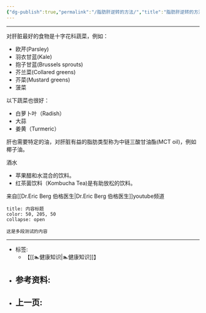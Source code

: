 ```yaml
---
{"dg-publish":true,"permalink":"/脂肪肝逆转的方法/","title":"脂肪肝逆转的方法","tags":["📥"]}
---
```


---

对肝脏最好的食物是十字花科蔬菜，例如：
- 欧芹(Parsley)
- 羽衣甘蓝(Kale)
- 抱子甘蓝(Brussels sprouts)
- 芥兰菜(Collared greens)
- 芥菜(Mustard greens)
- 菠菜

以下蔬菜也很好：
- 白萝卜叶（Radish）
- 大蒜
- 姜黄（Turmeric）

肝也需要特定的油，对肝脏有益的脂肪类型称为中链三酸甘油酯(MCT oil)，例如椰子油。

酒水
- 苹果醋和水混合的饮料。
- 红茶菌饮料（Kombucha Tea)是有助放松的饮料。

来自[[Dr.Eric Berg 伯格医生\|Dr.Eric Berg 伯格医生]]youtube频道


```ad-note
title: 内容标题
color: 50, 205, 50
collapse: open

这是多段测试的内容
```


---

- 标签: 
	-  【[[🏊健康知识\|🏊健康知识]]】
- 参考资料:
	-  
- 上一页:
	-  
